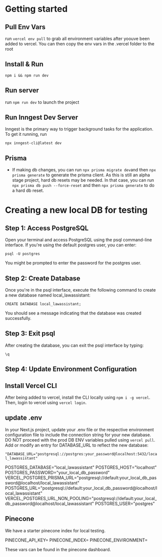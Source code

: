 # Getting started

## Pull Env Vars

run `vercel env pull` to grab all environment variables after yoouve been added to vercel. You can then copy the env vars in the .vercel folder to the root

## Install & Run

`npm i && npm run dev`

## Run server

run `npm run dev` to launch the project

## Run Inngest Dev Server

Inngest is the primary way to trigger background tasks for the application. To get it running, run

`npx inngest-cli@latest dev`

## Prisma

- If making db changes, you can run `npx prisma migrate dev`and then `npx prisma generate` to generate the prisma client. As this is still an alpha stage project, hard db resets may be needed. In that case, you can run `npx prisma db push --force-reset` and then `npx prisma generate` to do a hard db reset.

# Creating a new local DB for testing

## Step 1: Access PostgreSQL

Open your terminal and access PostgreSQL using the psql command-line interface. If you're using the default postgres user, you can enter:

`psql -U postgres`

You might be prompted to enter the password for the postgres user.

## Step 2: Create Database

Once you're in the psql interface, execute the following command to create a new database named local_lawassistant:

`CREATE DATABASE local_lawassistant;`

You should see a message indicating that the database was created successfully.

## Step 3: Exit psql

After creating the database, you can exit the psql interface by typing:

`\q`

## Step 4: Update Environment Configuration

## Install Vercel CLI

After being added to vercel, install the CLI locally using `npm i -g vercel`. Then, login to vercel using `vercel login`.

## update .env

In your Next.js project, update your .env file or the respective environment configuration file to include the connection string for your new database. DO NOT proceed with the prod DB ENV variables pulled using `vercel pull`. Add or modify an entry for DATABASE_URL to reflect the new database:

`"DATABASE_URL="postgresql://postgres:your_password@localhost:5432/local_lawassistant"`

POSTGRES_DATABASE="local_lawassistant"
POSTGRES_HOST="localhost"
POSTGRES_PASSWORD="your_local_db_password"
VERCEL_POSTGRES_PRISMA_URL="postgresql://default:your_local_db_password@localhost/local_lawassistant"
POSTGRES_URL="postgresql://default:your_local_db_password@localhost/local_lawassistant"
VERCEL_POSTGRES_URL_NON_POOLING="postgresql://default:your_local_db_password@localhost/local_lawassistant"
POSTGRES_USER="postgres"

## Pinecone

We have a starter pinecone index for local testing.

PINECONE_API_KEY=
PINECONE_INDEX=
PINECONE_ENVIRONMENT=

These vars can be found in the pinecone dashboard.
